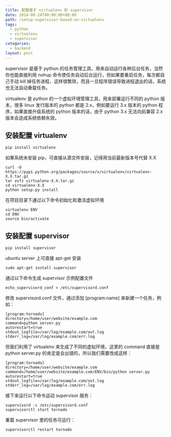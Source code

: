 ```yaml
---
title: 配置基于 virtualenv 的 supervisor
date: 2014-08-24T00:00:00+08:00
path: /setup-supervisor-based-on-virtualenv
tags:
  - python
  - virtualenv
  - supervisor
categories:
  - backend
layout: post
---
```


supervisor 是基于 python 的任务管理工具，用来自动运行各种后台任务，当然你也能直接利用 nohup 命令使任务自动后台运行，但如果要重启任务，每次都自己手动 kill 掉任务进程，这样很繁琐，而且一旦程序错误导致进程退出的话，系统也无法自动重载任务。<!--more-->

virtualenv 是 python 的一个虚拟环境管理工具，用来部署运行不同的 python 版本，很多 linux 发行版本的 python 都是 2.x，例如要运行 3.x 版本的 python 程序，如果直接升级系统的 python 版本的话，由于 python 3.x 无法向前兼容 2.x 版本会造成系统依赖失效。

## 安装配置 virtualenv

```shell
pip install virtualenv
```

如果系统未安装 pip，可直接从源文件安装，记得用当前最新版本号代替 X.X

```shell
curl -O https://pypi.python.org/packages/source/v/virtualenv/virtualenv-X.X.tar.gz
tar xvfz virtualenv-X.X.tar.gz
cd virtualenv-X.X
python setup.py install
```

在项目目录下通过以下命令初始化和激活虚拟环境

```shell
virtualenv ENV
cd ENV
source bin/activate
```

## 安装配置 supervisor

```shell
pip install supervisor
```

ubuntu server 上可直接 apt-get 安装

```shell
sudo apt-get install supervisor
```

通过以下命令生成 supervisor 示例配置文件

```shell
echo_supervisord_conf > /etc/supervisord.conf
```

修改 supervisord.conf 文件，通过添加 [program:name] 来新建一个任务，例如：

```shell
[program:tornado]
directory=/home/user/website/example.com
command=python server.py
autorestart=true
stdout_logfile=/var/log/example.com/out.log
stderr_log=/var/log/example.com/err.log
```

但我们利用了 virtualenv 来生成了不同的虚拟环境，这里的 command 直接是 python server.py 的肯定是会出错的，所以我们需要改成这样：

```shell
[program:tornado]
directory=/home/user/website/example.com
command=/home/user/website/example.com/ENV/bin/python server.py
autorestart=true
stdout_logfile=/var/log/example.com/out.log
stderr_log=/var/log/example.com/err.log
```

接下来运行以下命令运动 supervisor 服务：

```shell
supervisord -c /etc/supervisord.conf
supervisorctl start tornado
```

重载 supervisor 里的任务可运行：

```shell
supervisorctl restart tornado
```

